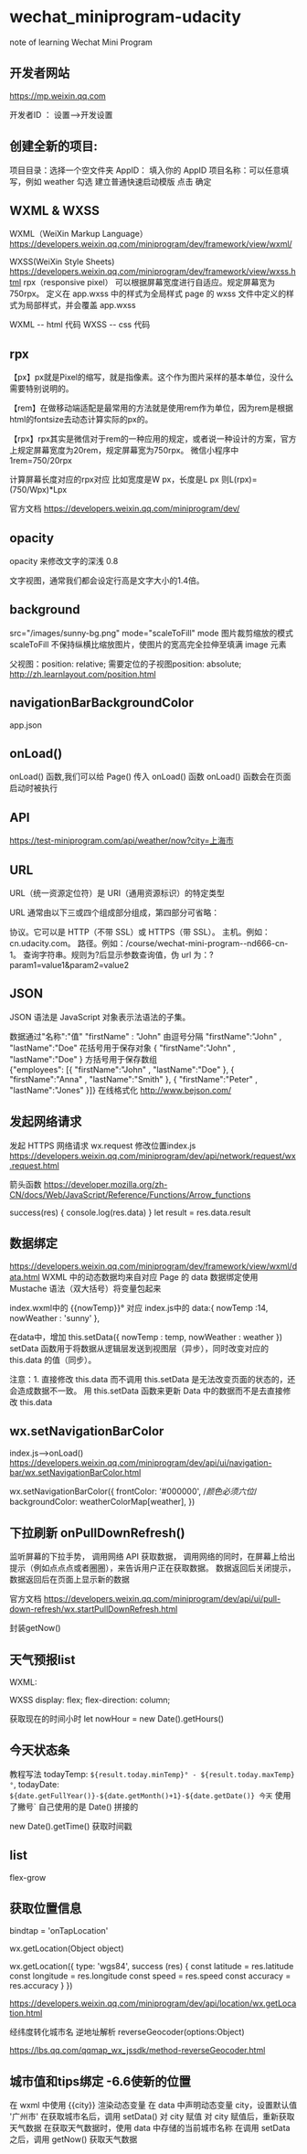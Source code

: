 # wechat_miniprogram-udacity
note of learning Wechat Mini Program


##  开发者网站
https://mp.weixin.qq.com

开发者ID ： 设置-->开发设置


##  创建全新的项目:

项目目录：选择一个空文件夹
AppID： 填入你的 AppID
项目名称：可以任意填写，例如 weather
勾选 建立普通快速启动模版
点击 确定


## 	WXML & WXSS
WXML（WeiXin Markup Language）
https://developers.weixin.qq.com/miniprogram/dev/framework/view/wxml/

WXSS(WeiXin Style Sheets)
https://developers.weixin.qq.com/miniprogram/dev/framework/view/wxss.html
				rpx（responsive pixel）
				可以根据屏幕宽度进行自适应。规定屏幕宽为750rpx。
				定义在 app.wxss 中的样式为全局样式
				page 的 wxss 文件中定义的样式为局部样式，并会覆盖 app.wxss

WXML -- html 代码
WXSS -- css 代码

## 	rpx
【px】px就是Pixel的缩写，就是指像素。这个作为图片采样的基本单位，没什么需要特别说明的。

【rem】在做移动端适配是最常用的方法就是使用rem作为单位，因为rem是根据html的fontsize去动态计算实际的px的。

【rpx】rpx其实是微信对于rem的一种应用的规定，或者说一种设计的方案，官方上规定屏幕宽度为20rem，规定屏幕宽为750rpx。
微信小程序中1rem=750/20rpx 

计算屏幕长度对应的rpx对应 比如宽度是W px，长度是L px
则L(rpx)= (750/Wpx)*Lpx

官方文档
https://developers.weixin.qq.com/miniprogram/dev/

## 	opacity
opacity 来修改文字的深浅 0.8

文字视图，通常我们都会设定行高是文字大小的1.4倍。

## background
src="/images/sunny-bg.png" mode="scaleToFill"
mode 图片裁剪缩放的模式
	scaleToFill  不保持纵横比缩放图片，使图片的宽高完全拉伸至填满 image 元素


父视图：position: relative;
 需要定位的子视图position: absolute;
 	http://zh.learnlayout.com/position.html
## 	navigationBarBackgroundColor
app.json

##  onLoad() 
onLoad() 函数,我们可以给 Page() 传入 onLoad() 函数
onLoad() 函数会在页面启动时被执行

## API
https://test-miniprogram.com/api/weather/now?city=上海市

## URL
URL（统一资源定位符）是 URI（通用资源标识）的特定类型


URL 通常由以下三或四个组成部分组成，第四部分可省略：

协议。它可以是 HTTP（不带 SSL）或 HTTPS（带 SSL）。
主机。例如：cn.udacity.com。
路径。例如：/course/wechat-mini-program--nd666-cn-1。
查询字符串。规则为?后显示参数查询值，伪 url 为：?param1=value1&param2=value2

## JSON
JSON 语法是 JavaScript 对象表示法语法的子集。

数据通过"名称":"值"	"firstName" : "John"
由逗号分隔			"firstName":"John" , "lastName":"Doe" 
花括号用于保存对象	{ "firstName":"John" , "lastName":"Doe" }
方括号用于保存数组	
{"employees": [{ "firstName":"John" , "lastName":"Doe" }, { "firstName":"Anna" , "lastName":"Smith" }, { "firstName":"Peter" , "lastName":"Jones" }]}
在线格式化	http://www.bejson.com/

## 	发起网络请求
发起 HTTPS 网络请求 wx.request
修改位置index.js
https://developers.weixin.qq.com/miniprogram/dev/api/network/request/wx.request.html

箭头函数
https://developer.mozilla.org/zh-CN/docs/Web/JavaScript/Reference/Functions/Arrow_functions

success(res) {
console.log(res.data)
}
 let result = res.data.result


## 数据绑定
https://developers.weixin.qq.com/miniprogram/dev/framework/view/wxml/data.html
WXML 中的动态数据均来自对应 Page 的 data
数据绑定使用 Mustache 语法（双大括号）将变量包起来

index.wxml中的 <view class="temp">{{nowTemp}}°</view>
对应
index.js中的
data:{
    nowTemp :14,
    nowWeather : 'sunny'
  },


 在data中，增加
this.setData({
   nowTemp : temp,
   nowWeather : weather
  })
setData 函数用于将数据从逻辑层发送到视图层（异步），同时改变对应的 this.data 的值（同步）。

注意：1. 直接修改 this.data 而不调用 this.setData 是无法改变页面的状态的，还会造成数据不一致。
用 this.setData 函数来更新 Data 中的数据而不是去直接修改 this.data


## wx.setNavigationBarColor
 index.js-->onLoad()
https://developers.weixin.qq.com/miniprogram/dev/api/ui/navigation-bar/wx.setNavigationBarColor.html

 wx.setNavigationBarColor({
  frontColor: '#000000', /*颜色必须六位*/
  backgroundColor: weatherColorMap[weather],
})


## 	下拉刷新 onPullDownRefresh() 
监听屏幕的下拉手势，
调用网络 API 获取数据，
调用网络的同时，在屏幕上给出提示（例如点点点或者圈圈），来告诉用户正在获取数据。
数据返回后关闭提示，
数据返回后在页面上显示新的数据

官方文档
https://developers.weixin.qq.com/miniprogram/dev/api/ui/pull-down-refresh/wx.startPullDownRefresh.html

封装getNow()

## 天气预报list
WXML:
<scroll-view scroll-x>

WXSS
display: flex;
flex-direction: column;

获取现在的时间小时
let nowHour = new Date().getHours()

## 今天状态条
教程写法
 	todayTemp: `${result.today.minTemp}° - ${result.today.maxTemp}°`,
 	todayDate: `${date.getFullYear()}-${date.getMonth()+1}-${date.getDate()} 今天`
使用了撇号`
自己使用的是 Date() 拼接的

new Date().getTime() 获取时间戳


## list
flex-grow


## 	获取位置信息
bindtap = 'onTapLocation'

wx.getLocation(Object object)


wx.getLocation({
 type: 'wgs84',
 success (res) {
   const latitude = res.latitude
   const longitude = res.longitude
   const speed = res.speed
   const accuracy = res.accuracy
 }
})

https://developers.weixin.qq.com/miniprogram/dev/api/location/wx.getLocation.html


经纬度转化城市名
逆地址解析
reverseGeocoder(options:Object)

https://lbs.qq.com/qqmap_wx_jssdk/method-reverseGeocoder.html

## 		城市值和tips绑定 -6.6使新的位置
在 wxml 中使用 {{city}} 渲染动态变量
在 data 中声明动态变量 city，设置默认值 '广州市'
在获取城市名后，调用 setData() 对 city 赋值
对 city 赋值后，重新获取天气数据
在获取天气数据时，使用 data 中存储的当前城市名称
在调用 setData 之后，调用 getNow() 获取天气数据